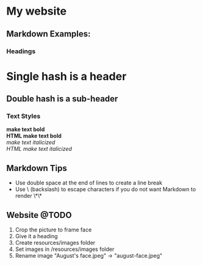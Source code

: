 # My website

## Markdown Examples:

### Headings
# Single hash is a header  
## Double hash is a sub-header  

### Text Styles
**make text bold**  
<b>HTML make text bold</b>  
*make text italicized*  
<i>HTML make text italicized</i>  

## Markdown Tips
* Use double space at the end of lines to create a line break
* Use \ (backslash) to escape characters if you do not want Markdown to render \\\*\\\*

## Website @TODO
1. Crop the picture to frame face
1. Give it a heading
1. Create resources/images folder
1. Set images in /resources/images folder
1. Rename image "August's face.jpeg" -> "august-face.jpeg"
